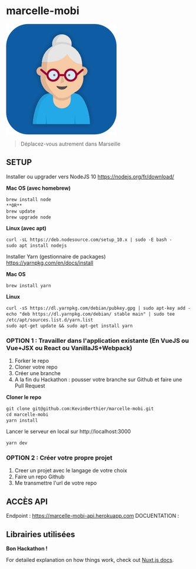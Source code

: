 # marcelle-mobi
![marcelle-mobi](static/icon.png)
> Déplacez-vous autrement dans Marseille

## SETUP

Installer ou upgrader vers NodeJS 10 https://nodejs.org/fr/download/ 

**Mac OS (avec homebrew)**
```
brew install node
**OR**
brew update 
brew upgrade node
```

**Linux (avec apt)**
```
curl -sL https://deb.nodesource.com/setup_10.x | sudo -E bash -
sudo apt install nodejs
```

Installer Yarn (gestionnaire de packages) https://yarnpkg.com/en/docs/install

**Mac OS**
```
brew install yarn 
```

**Linux**
```
curl -sS https://dl.yarnpkg.com/debian/pubkey.gpg | sudo apt-key add -
echo "deb https://dl.yarnpkg.com/debian/ stable main" | sudo tee /etc/apt/sources.list.d/yarn.list
sudo apt-get update && sudo apt-get install yarn
```

### OPTION 1 : Travailler dans l'application existante (En VueJS ou Vue+JSX ou React ou VanillaJS+Webpack)

1. Forker le repo
2. Cloner votre repo 
3. Créer une branche
4. A la fin du Hackathon : pousser votre branche sur Github et faire une Pull Request

**Cloner le repo**
```
git clone git@github.com:KevinBerthier/marcelle-mobi.git 
cd marcelle-mobi
yarn install
```
Lancer le serveur en local sur http://localhost:3000
```
yarn dev
```

### OPTION 2 : Créer votre propre projet

1. Creer un projet avec le langage de votre choix
2. Faire un repo Github
3. Me transmettre l'url de votre repo


## ACCÈS API

Endpoint : https://marcelle-mobi-api.herokuapp.com
DOCUENTATION : 

## Librairies utilisées



**Bon Hackathon !**

For detailed explanation on how things work, check out [Nuxt.js docs](https://nuxtjs.org).
